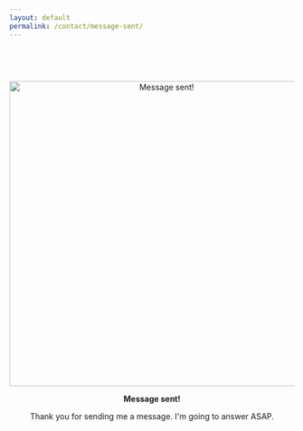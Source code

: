 ```yaml
---
layout: default
permalink: /contact/message-sent/
---
```


<style type="text/css" media="screen">
  .container {
    margin: 0px auto;
    max-width: 600px;
    text-align: center;
    padding-top: 60px;
  }
</style>

<div class="container">
  <img src="https://maadrifla.github.io/jekflixee/assets/img/message.gif" width="540" alt="Message sent!">
  <p><strong>Message sent!</strong></p>
  <p>Thank you for sending me a message. I'm going to answer ASAP.</p>
</div>
